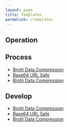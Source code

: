 ```yaml
---
layout: page
title: Templates
permalink: /templates
---
```


<div class="home-columns">
  <div class="column-left">
<div class="home">
<h2>Operation</h2>
 
</div>
</div>


 <div class="column-right">
<h2>Process</h2>
<ul>
    <li>
      <a href="https://en.wikipedia.org/wiki/Brotli">Brotli Data Compression</a></li>
    <li>
      <a href="https://base64.guru/standards/base64url">Base64 URL Safe</a></li>
    <li>
      <a href="https://en.wikipedia.org/wiki/Brotli">Brotli Data Compression</a></li>
</ul>
<h2>Develop</h2>
<ul>
    <li>
      <a href="https://en.wikipedia.org/wiki/Brotli">Brotli Data Compression</a></li>
    <li>
      <a href="https://base64.guru/standards/base64url">Base64 URL Safe</a></li>
    <li>
      <a href="https://en.wikipedia.org/wiki/Brotli">Brotli Data Compression</a></li>
      </ul>
  </div>
</div>